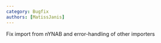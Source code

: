 ```yaml
---
category: Bugfix
authors: [MatissJanis]
---
```


Fix import from nYNAB and error-handling of other importers
